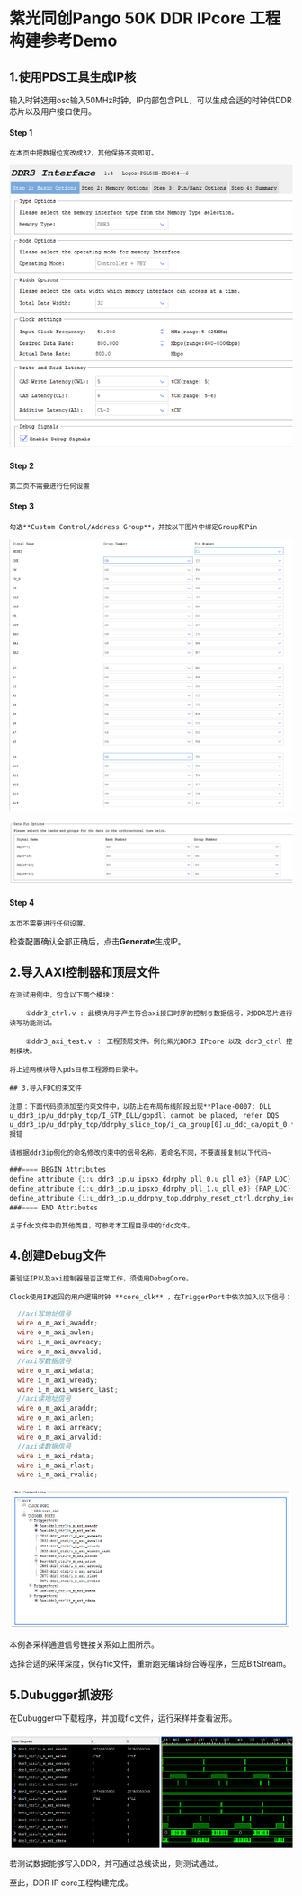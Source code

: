 # 紫光同创Pango 50K DDR IPcore 工程构建参考Demo

## 1.使用PDS工具生成IP核

输入时钟选用osc输入50MHz时钟，IP内部包含PLL，可以生成合适的时钟供DDR芯片以及用户接口使用。

#### **Step 1**

	在本页中把数据位宽改成32，其他保持不变即可。

![p1.png](./picture/b57f37f8489962df4c967d45283658ea.png)

#### **Step 2**

	第二页不需要进行任何设置

#### **Step 3**

	勾选**Custom Control/Address Group**，并按以下图片中绑定Group和Pin

![p2.png](./picture/48845f152a87f9ad22af21f3b9cd37f3.png)

![p3.png](./picture/6693f147db46e0703ecf5fce87a3efc1.png)

#### **Step 4**

	本页不需要进行任何设置。

检查配置确认全部正确后，点击**Generate**生成IP。

## 2.导入AXI控制器和顶层文件

	在测试用例中，包含以下两个模块：

		①ddr3_ctrl.v : 此模块用于产生符合axi接口时序的控制与数据信号，对DDR芯片进行读写功能测试。

		②ddr3_axi_test.v ： 工程顶层文件。例化紫光DDR3 IPcore 以及 ddr3_ctrl 控制模块。

	将上述两模块导入pds目标工程源码目录中。

	## 3.导入FDC约束文件

	注意：下面代码须添加至约束文件中，以防止在布局布线阶段出现**Place-0007: DLL u_ddr3_ip/u_ddrphy_top/I_GTP_DLL/gopdll cannot be placed, refer DQS u_ddr3_ip/u_ddrphy_top/ddrphy_slice_top/i_ca_group[0].u_ddc_ca/opit_0.**报错

	请根据ddr3ip例化的命名修改约束中的信号名称，若命名不同，不要直接复制以下代码~

```verilog
###==== BEGIN Attributes
define_attribute {i:u_ddr3_ip.u_ipsxb_ddrphy_pll_0.u_pll_e3} {PAP_LOC} {PLL_158_199}
define_attribute {i:u_ddr3_ip.u_ipsxb_ddrphy_pll_1.u_pll_e3} {PAP_LOC} {PLL_158_179}
define_attribute {i:u_ddr3_ip.u_ddrphy_top.ddrphy_reset_ctrl.ddrphy_ioclk_gate} {PAP_LOC} {CLMA_150_192:FF3}
###==== END Attributes
```

	关于fdc文件中的其他类目，可参考本工程目录中的fdc文件。

## 4.创建Debug文件

	要验证IP以及axi控制器是否正常工作，须使用DebugCore。

	Clock使用IP返回的用户逻辑时钟 **core_clk** ，在TriggerPort中依次加入以下信号：

```verilog
  //axi写地址信号
  wire o_m_axi_awaddr;   
  wire o_m_axi_awlen;    
  wire i_m_axi_awready; 
  wire o_m_axi_awvalid;  
  //axi写数据信号
  wire o_m_axi_wdata;     
  wire i_m_axi_wready;   
  wire i_m_axi_wusero_last;
  //axi读地址信号
  wire o_m_axi_araddr;  
  wire o_m_axi_arlen;   
  wire i_m_axi_arready;
  wire o_m_axi_arvalid; 
  //axi读数据信号
  wire i_m_axi_rdata;  
  wire i_m_axi_rlast;  
  wire i_m_axi_rvalid; 
```

![p4.png](./picture/bb9db39df896c4cb5b84e98514ce1174.png)

本例各采样通道信号链接关系如上图所示。

选择合适的采样深度，保存fic文件，重新跑完编译综合等程序，生成BitStream。

## 5.Dubugger抓波形

在Dubugger中下载程序，并加载fic文件，运行采样并查看波形。

![p5.png](./picture/677404b08b733219afc2e179ada48b91.png)

若测试数据能够写入DDR，并可通过总线读出，则测试通过。

至此，DDR IP core工程构建完成。
